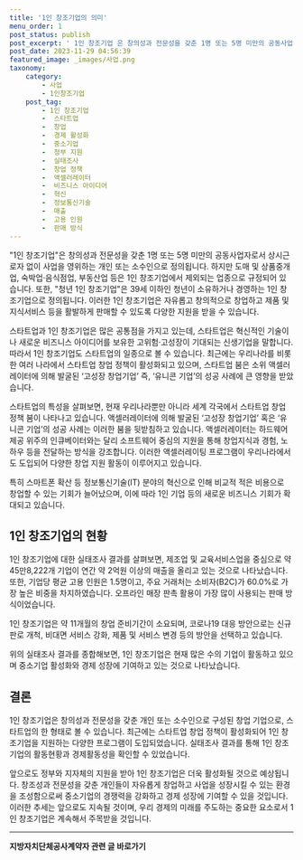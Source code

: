 ```yaml
---
title: '1인 창조기업의 의미'
menu_order: 1
post_status: publish
post_excerpt: ' 1인 창조기업 은 창의성과 전문성을 갖춘 1명 또는 5명 미만의 공동사업자로서 상시근로자 없이 사업을 영위하는 개인 또는 소수인으로 정의됩니다. 하지만 도매 및 상품중개업, 숙박업 음식점업, 부동산업 등은 1인 창조기업에서 제외되는 업종으로 규정되어 있습니다. 또한,  청년 1인 창조기업 은 39세 이하인 청년이 소유하거나 경영하는 1인 창조기업으로 정의됩니다. 이러한 1인 창조기업은 자유롭고 창의적으로 창업하고 제품 및 지식서비스 등을 활발하게 판매할 수 있도록 다양한 지원을 받을 수 있습니다.'
post_date: 2023-11-29 04:56:39
featured_image: _images/사업.png
taxonomy:
    category:
        - 사업
        - 1인창조기업
    post_tag:
        - 1인 창조기업
        -  스타트업
        -  창업
        -  경제 활성화
        -  중소기업
        -  정부 지원
        -  실태조사
        -  창업 정책
        -  액셀러레이터
        -  비즈니스 아이디어
        -  혁신
        -  정보통신기술
        -  매출
        -  고용 인원
        -  판매 방식
---
```



"1인 창조기업"은 창의성과 전문성을 갖춘 1명 또는 5명 미만의 공동사업자로서 상시근로자 없이 사업을 영위하는 개인 또는 소수인으로 정의됩니다. 하지만 도매 및 상품중개업, 숙박업·음식점업, 부동산업 등은 1인 창조기업에서 제외되는 업종으로 규정되어 있습니다. 또한, "청년 1인 창조기업"은 39세 이하인 청년이 소유하거나 경영하는 1인 창조기업으로 정의됩니다. 이러한 1인 창조기업은 자유롭고 창의적으로 창업하고 제품 및 지식서비스 등을 활발하게 판매할 수 있도록 다양한 지원을 받을 수 있습니다.

스타트업과 1인 창조기업은 많은 공통점을 가지고 있는데, 스타트업은 혁신적인 기술이나 새로운 비즈니스 아이디어를 보유한 고위험·고성장이 기대되는 신생기업을 말합니다. 따라서 1인 창조기업도 스타트업의 일종으로 볼 수 있습니다. 최근에는 우리나라를 비롯한 여러 나라에서 스타트업 창업 정책이 활성화되고 있으며, 스타트업 붐은 소위 액셀러레이터에 의해 발굴된 ‘고성장 창업기업’ 즉, ‘유니콘 기업’의 성공 사례에 큰 영향을 받았습니다.

스타트업의 특성을 살펴보면, 현재 우리나라뿐만 아니라 세계 각국에서 스타트업 창업 정책 붐이 나타나고 있습니다. 액셀러레이터에 의해 발굴된 ‘고성장 창업기업’ 혹은 ‘유니콘 기업’의 성공 사례는 이러한 붐을 뒷받침하고 있습니다. 액셀러레이터는 하드웨어 제공 위주의 인큐베이터와는 달리 소프트웨어 중심의 지원을 통해 창업지식과 경험, 노하우 등을 전달하는 방식을 강조합니다. 이러한 액셀러레이팅 프로그램이 우리나라에서도 도입되어 다양한 창업 지원 활동이 이루어지고 있습니다.

특히 스마트폰 확산 등 정보통신기술(IT) 분야의 혁신으로 인해 비교적 적은 비용으로 창업할 수 있는 기회가 늘어났으며, 이에 따라 1인 기업 등의 새로운 비즈니스 기회가 확대되고 있습니다.

## 1인 창조기업의 현황

1인 창조기업에 대한 실태조사 결과를 살펴보면, 제조업 및 교육서비스업을 중심으로 약 45만8,222개 기업이 연간 약 2억원 이상의 매출을 올리고 있는 것으로 나타났습니다. 또한, 기업당 평균 고용 인원은 1.5명이고, 주요 거래처는 소비자(B2C)가 60.0%로 가장 높은 비중을 차지하였습니다. 오프라인 매장 판촉 활용이 가장 많이 사용되는 판매 방식이었습니다.

1인 창조기업은 약 11개월의 창업 준비기간이 소요되며, 코로나19 대응 방안으로는 신규 판로 개척, 비대면 서비스 강화, 제품 및 서비스 변경 등의 방안을 선택하고 있습니다.

위의 실태조사 결과를 종합해보면, 1인 창조기업은 현재 많은 수의 기업이 활동하고 있으며 중소기업 활성화와 경제 성장에 기여하고 있는 것으로 나타났습니다.

## 결론

1인 창조기업은 창의성과 전문성을 갖춘 개인 또는 소수인으로 구성된 창업 기업으로, 스타트업의 한 형태로 볼 수 있습니다. 최근에는 스타트업 창업 정책이 활성화되어 1인 창조기업을 지원하는 다양한 프로그램이 도입되었습니다. 실태조사 결과를 통해 1인 창조기업의 활동현황과 경제활동성을 확인할 수 있었습니다.

앞으로도 정부와 지자체의 지원을 받아 1인 창조기업은 더욱 활성화될 것으로 예상됩니다. 창조성과 전문성을 갖춘 개인들이 자유롭게 창업하고 사업을 성장시킬 수 있는 환경을 조성함으로써 중소기업의 경쟁력을 강화하고 경제 성장에 기여할 수 있을 것입니다. 이러한 추세는 앞으로도 지속될 것이며, 우리 경제의 미래를 주도하는 중요한 요소로서 1인 창조기업은 계속해서 주목받을 것입니다.
<!-- wp:separator -->
<hr class="wp-block-separator has-alpha-channel-opacity"/>
<!-- /wp:separator -->

<!-- wp:group {"backgroundColor":"base","layout":{"type":"constrained"}} -->
<div class="wp-block-group has-base-background-color has-background"><!-- wp:paragraph {"align":"center","fontSize":"medium"} -->
<p class="has-text-align-center has-large-font-size"><strong>지방자치단체공사계약자 관련 글 바로가기</strong></p>
<!-- /wp:paragraph -->


<!-- wp:latest-posts
{"categories":[{"id":7140,"count":19,"description":"","link":"https://uknowlaw.com/category/%ec%a7%80%eb%b0%a9%ec%9e%90%ec%b9%98%eb%8b%a8%ec%b2%b4%ea%b3%b5%ec%82%ac%ea%b3%84%ec%95%bd%ec%9e%90/","name":"지방자치단체공사계약자","slug":"지방자치단체공사계약자","taxonomy":"category","parent":0,"meta":[],"_links":{"self":[{"href":"https://uknowlaw.com/wp-json/wp/v2/categories/7140"}],"collection":[{"href":"https://uknowlaw.com/wp-json/wp/v2/categories"}],"about":[{"href":"https://uknowlaw.com/wp-json/wp/v2/taxonomies/category"}],"wp:post_type":[{"href":"https://uknowlaw.com/wp-json/wp/v2/posts?categories=7140"}],"curies":[{"name":"wp","href":"https://api.w.org/{rel}","templated":true}]}}],"postsToShow":100,"excerptLength":28,"postLayout":"grid","columns":2,"featuredImageAlign":"left","featuredImageSizeSlug":"large","fontSize":"small"} /--></div>
<!-- /wp:group -->